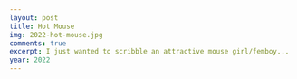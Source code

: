 ```yaml
---
layout: post
title: Hot Mouse
img: 2022-hot-mouse.jpg
comments: true
excerpt: I just wanted to scribble an attractive mouse girl/femboy... 
year: 2022
---
```

